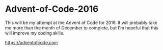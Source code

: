# Advent-of-Code-2016

This will be my attempt at the Advent of Code for 2016.  It will probably take me more than the month of December to complete, but I'm hopeful that this will improve my coding skills.

https://adventofcode.com
